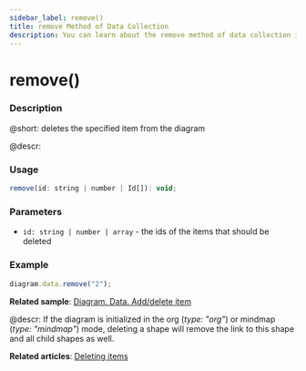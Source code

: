 ```yaml
---
sidebar_label: remove()
title: remove Method of Data Collection
description: You can learn about the remove method of data collection in the documentation of the DHTMLX JavaScript Diagram library. Browse developer guides and API reference, try out code examples and live demos, and download a free 30-day evaluation version of DHTMLX Diagram.
---
```


# remove()

### Description

@short: deletes the specified item from the diagram

@descr:

### Usage

~~~js
remove(id: string | number | Id[]): void;
~~~

### Parameters

- `id: string | number | array` - the ids of the items that should be deleted

### Example

~~~js
diagram.data.remove("2");
~~~


**Related sample**: [Diagram. Data. Add/delete item](https://snippet.dhtmlx.com/8wi20uop)

@descr:
If the diagram is initialized in the org (*type: "org"*) or mindmap (*type: "mindmap"*) mode, deleting a shape will remove the link to this shape and all child shapes as well.

**Related articles**:  [Deleting items](../../../guides/manipulating_items/#deleting-items)
